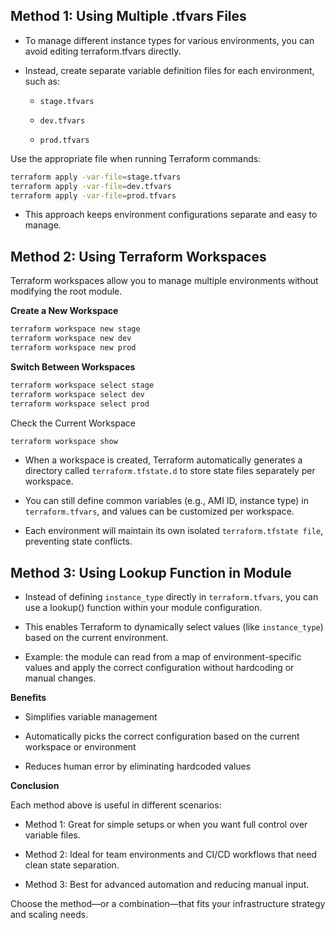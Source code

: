## Method 1: Using Multiple .tfvars Files

- To manage different instance types for various environments, you can avoid editing terraform.tfvars directly.

- Instead, create separate variable definition files for each environment, such as:

	- ```stage.tfvars```

	- ```dev.tfvars```

	- ```prod.tfvars```

Use the appropriate file when running Terraform commands:
```bash
terraform apply -var-file=stage.tfvars
terraform apply -var-file=dev.tfvars
terraform apply -var-file=prod.tfvars
```
- This approach keeps environment configurations separate and easy to manage.


## Method 2: Using Terraform Workspaces
Terraform workspaces allow you to manage multiple environments without modifying the root module.

**Create a New Workspace**

```bash
terraform workspace new stage
terraform workspace new dev
terraform workspace new prod
```

**Switch Between Workspaces**
```bash
terraform workspace select stage
terraform workspace select dev
terraform workspace select prod
```

Check the Current Workspace
```bash
terraform workspace show
```

- When a workspace is created, Terraform automatically generates a directory called ```terraform.tfstate.d``` to store state files separately per workspace.

- You can still define common variables (e.g., AMI ID, instance type) in ```terraform.tfvars```, and values can be customized per workspace.

- Each environment will maintain its own isolated ```terraform.tfstate file```, preventing state conflicts.

## Method 3: Using Lookup Function in Module

- Instead of defining ```instance_type``` directly in ```terraform.tfvars```, you can use a lookup() function within your module configuration.

- This enables Terraform to dynamically select values (like ```instance_type```) based on the current environment.

- Example: the module can read from a map of environment-specific values and apply the correct configuration without hardcoding or manual changes.

**Benefits**

- Simplifies variable management

- Automatically picks the correct configuration based on the current workspace or environment

- Reduces human error by eliminating hardcoded values

**Conclusion**

Each method above is useful in different scenarios:

- Method 1: Great for simple setups or when you want full control over variable files.

- Method 2: Ideal for team environments and CI/CD workflows that need clean state separation.

- Method 3: Best for advanced automation and reducing manual input.

Choose the method—or a combination—that fits your infrastructure strategy and scaling needs.
